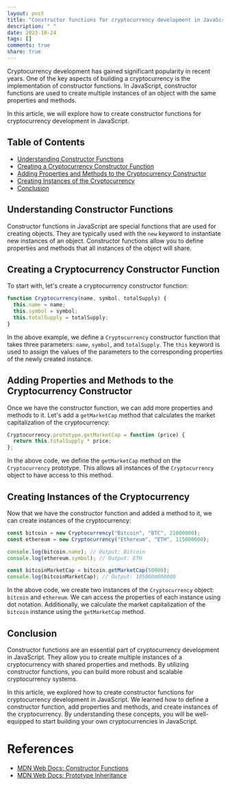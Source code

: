 ```yaml
---
layout: post
title: "Constructor functions for cryptocurrency development in JavaScript"
description: " "
date: 2023-10-24
tags: []
comments: true
share: true
---
```


Cryptocurrency development has gained significant popularity in recent years. One of the key aspects of building a cryptocurrency is the implementation of constructor functions. In JavaScript, constructor functions are used to create multiple instances of an object with the same properties and methods.

In this article, we will explore how to create constructor functions for cryptocurrency development in JavaScript.

## Table of Contents
- [Understanding Constructor Functions](#understanding-constructor-functions)
- [Creating a Cryptocurrency Constructor Function](#creating-a-cryptocurrency-constructor-function)
- [Adding Properties and Methods to the Cryptocurrency Constructor](#adding-properties-and-methods)
- [Creating Instances of the Cryptocurrency](#creating-instances-of-the-cryptocurrency)
- [Conclusion](#conclusion)

## Understanding Constructor Functions

Constructor functions in JavaScript are special functions that are used for creating objects. They are typically used with the `new` keyword to instantiate new instances of an object. Constructor functions allow you to define properties and methods that all instances of the object will share.

## Creating a Cryptocurrency Constructor Function

To start with, let's create a cryptocurrency constructor function:

```javascript
function Cryptocurrency(name, symbol, totalSupply) {
  this.name = name;
  this.symbol = symbol;
  this.totalSupply = totalSupply;
}
```

In the above example, we define a `Cryptocurrency` constructor function that takes three parameters: `name`, `symbol`, and `totalSupply`. The `this` keyword is used to assign the values of the parameters to the corresponding properties of the newly created instance.

## Adding Properties and Methods to the Cryptocurrency Constructor

Once we have the constructor function, we can add more properties and methods to it. Let's add a `getMarketCap` method that calculates the market capitalization of the cryptocurrency:

```javascript
Cryptocurrency.prototype.getMarketCap = function (price) {
  return this.totalSupply * price;
};
```

In the above code, we define the `getMarketCap` method on the `Cryptocurrency` prototype. This allows all instances of the `Cryptocurrency` object to have access to this method.

## Creating Instances of the Cryptocurrency

Now that we have the constructor function and added a method to it, we can create instances of the cryptocurrency:

```javascript
const bitcoin = new Cryptocurrency("Bitcoin", "BTC", 21000000);
const ethereum = new Cryptocurrency("Ethereum", "ETH", 115000000);

console.log(bitcoin.name); // Output: Bitcoin
console.log(ethereum.symbol); // Output: ETH

const bitcoinMarketCap = bitcoin.getMarketCap(50000);
console.log(bitcoinMarketCap); // Output: 1050000000000
```

In the above code, we create two instances of the `Cryptocurrency` object: `bitcoin` and `ethereum`. We can access the properties of each instance using dot notation. Additionally, we calculate the market capitalization of the `bitcoin` instance using the `getMarketCap` method.

## Conclusion

Constructor functions are an essential part of cryptocurrency development in JavaScript. They allow you to create multiple instances of a cryptocurrency with shared properties and methods. By utilizing constructor functions, you can build more robust and scalable cryptocurrency systems.

In this article, we explored how to create constructor functions for cryptocurrency development in JavaScript. We learned how to define a constructor function, add properties and methods, and create instances of the cryptocurrency. By understanding these concepts, you will be well-equipped to start building your own cryptocurrencies in JavaScript.

# References
- [MDN Web Docs: Constructor Functions](https://developer.mozilla.org/en-US/docs/Web/JavaScript/Reference/Global_Objects/Object/constructor)
- [MDN Web Docs: Prototype Inheritance](https://developer.mozilla.org/en-US/docs/Web/JavaScript/Inheritance_and_the_prototype_chain)